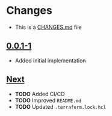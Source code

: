 # Changes
- This is a [CHANGES.md](https://go.s3d.club/changes.html) file

## [0.0.1-1](https://github.com/s3d-club/s3d-tutorial-start/tree/0.0.1)
- Added initial implementation

## [Next](https://github.com/s3d-club/s3d-tutorial-start/tree/next)
- **TODO** Added CI/CD
- **TODO** Improved `README.md`
- **TODO** Updated `.terraform.lock.hcl`

